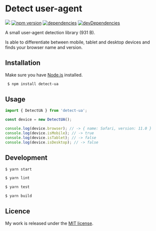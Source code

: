 # Detect user-agent

![](http://img.badgesize.io/TimvanScherpenzeel/detect-ua/master/dist/detect-ua.umd.js.svg?compression=gzip&maxAge=60)
[![npm version](https://badge.fury.io/js/detect-ua.svg)](https://badge.fury.io/js/detect-ua)
[![dependencies](https://david-dm.org/timvanscherpenzeel/detect-ua.svg)](https://david-dm.org/timvanscherpenzeel/detect-ua)
[![devDependencies](https://david-dm.org/timvanscherpenzeel/detect-ua/dev-status.svg)](https://david-dm.org/timvanscherpenzeel/detect-ua#info=devDependencies)

A small user-agent detection library (931 B).

Is able to differentiate between mobile, tablet and desktop devices and finds your browser name and version.

## Installation

Make sure you have [Node.js](http://nodejs.org/) installed.

```sh
 $ npm install detect-ua
```

## Usage

```js
import { DetectUA } from 'detect-ua';

const device = new DetectUA();

console.log(device.browser); // -> { name: Safari, version: 11.0 }
console.log(device.isMobile); // -> true
console.log(device.isTablet); // -> false
console.log(device.isDesktop); // -> false
```

## Development

```sh
$ yarn start

$ yarn lint

$ yarn test

$ yarn build
```

## Licence

My work is released under the [MIT license](https://raw.githubusercontent.com/TimvanScherpenzeel/detect-ua/master/LICENSE).
